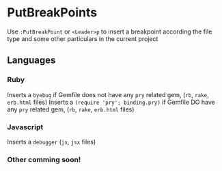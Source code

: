 # PutBreakPoints

Use `:PutBreakPoint` or `<Leader>p` to insert a breakpoint according the file type and some other particulars 
in the current project

## Languages

### Ruby

Inserts a `byebug` if Gemfile does not have any `pry` related gem, (`rb`, `rake`, `erb.html` files)
Inserts a `(require 'pry'; binding.pry)` if Gemfile DO have any `pry` related gem, (`rb`, `rake`, `erb.html` files)

### Javascript

Inserts a `debugger` (`js`, `jsx` files)

### Other comming soon!
